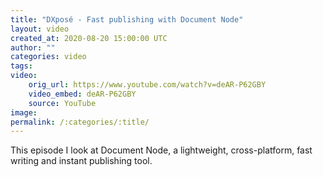```yaml
---
title: "DXposé - Fast publishing with Document Node"
layout: video
created_at: 2020-08-20 15:00:00 UTC
author: ""
categories: video
tags: 
video:
    orig_url: https://www.youtube.com/watch?v=deAR-P62GBY
    video_embed: deAR-P62GBY
    source: YouTube
image: 
permalink: /:categories/:title/
---
```


This episode I look at Document Node, a lightweight, cross-platform, fast writing and instant publishing tool.